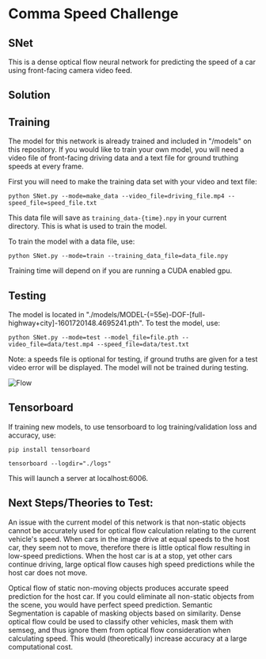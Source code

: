 # Comma Speed Challenge

## SNet

This is a dense optical flow neural network for predicting the speed of a car using front-facing camera video feed.

## Solution

## Training
The model for this network is already trained and included in "/models" on this repository.
If you would like to train your own model, you will need a video file of front-facing driving data and a text file for ground truthing speeds at every frame.

First you will need to make the training data set with your video and text file:

`python SNet.py --mode=make_data --video_file=driving_file.mp4 --speed_file=speed_file.txt`

This data file will save as `training_data-{time}.npy` in your current directory. This is what is used to train the model.

To train the model with a data file, use:

`python SNet.py --mode=train --training_data_file=data_file.npy`

Training time will depend on if you are running a CUDA enabled gpu.

## Testing
The model is located in "./models/MODEL-(=55e)-DOF-[full-highway+city]-1601720148.4695241.pth".
To test the model, use:

`python SNet.py --mode=test --model_file=file.pth --video_file=data/test.mp4 --speed_file=data/test.txt`

Note: a speeds file is optional for testing, if ground truths are given for a test video error will be displayed. The model will not be trained during testing.

![Flow](demo/speednet-demo.gif)

## Tensorboard
If training new models, to use tensorboard to log training/validation loss and accuracy, use:

`pip install tensorboard`

`tensorboard --logdir="./logs"`

This will launch a server at localhost:6006.

## Next Steps/Theories to Test:
An issue with the current model of this network is that non-static objects cannot be accurately used for optical flow calculation relating to the current vehicle's speed.
When cars in the image drive at equal speeds to the host car, they seem not to move, therefore there is little optical flow resulting in low-speed predictions.
When the host car is at a stop, yet other cars continue driving, large optical flow causes high speed predictions while the host car does not move.

Optical flow of static non-moving objects produces accurate speed prediction for the host car. If you could eliminate all non-static objects from the scene, you would have perfect speed prediction.
Semantic Segmentation is capable of masking objects based on similarity. Dense optical flow could be used to classify other vehicles, mask them with semseg, and thus ignore them from optical flow consideration when calculating speed. This would (theoretically) increase accuracy at a large computational cost.
